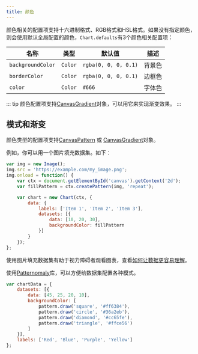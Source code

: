 ```yaml
---
title: 颜色
---
```


颜色相关的配置项支持十六进制格式、RGB格式和HSL格式。如果没有指定颜色，则会使用默认全局配置的颜色，`Chart.defaults`有3个颜色相关配置项：

| 名称 | 类型 | 默认值 | 描述
| ---- | ---- | ------- | -----------
| `backgroundColor` | `Color` | `rgba(0, 0, 0, 0.1)` | 背景色
| `borderColor` | `Color` | `rgba(0, 0, 0, 0.1)` | 边框色
| `color` | `Color` | `#666` | 字体色

::: tip
颜色配置项支持[CanvasGradient](https://developer.mozilla.org/en-US/docs/Web/API/CanvasGradient)对象，可以用它来实现渐变效果。
:::

## 模式和渐变

颜色类型的配置项支持[CanvasPattern](https://developer.mozilla.org/en-US/docs/Web/API/CanvasPattern) 或 [CanvasGradient](https://developer.mozilla.org/en/docs/Web/API/CanvasGradient)对象。

例如，你可以用一个图片填充数据集。如下：

```javascript
var img = new Image();
img.src = 'https://example.com/my_image.png';
img.onload = function() {
    var ctx = document.getElementById('canvas').getContext('2d');
    var fillPattern = ctx.createPattern(img, 'repeat');

    var chart = new Chart(ctx, {
        data: {
            labels: ['Item 1', 'Item 2', 'Item 3'],
            datasets: [{
                data: [10, 20, 30],
                backgroundColor: fillPattern
            }]
        }
    });
};
```

使用图片填充数据集有助于视力障碍者观看图表，查看[如何让数据更容易理解](http://betweentwobrackets.com/data-graphics-and-colour-vision/)。

使用[Patternomaly](https://github.com/ashiguruma/patternomaly)库，可以方便给数据集配置各种模式。

```javascript
var chartData = {
    datasets: [{
        data: [45, 25, 20, 10],
        backgroundColor: [
            pattern.draw('square', '#ff6384'),
            pattern.draw('circle', '#36a2eb'),
            pattern.draw('diamond', '#cc65fe'),
            pattern.draw('triangle', '#ffce56')
        ]
    }],
    labels: ['Red', 'Blue', 'Purple', 'Yellow']
};
```
